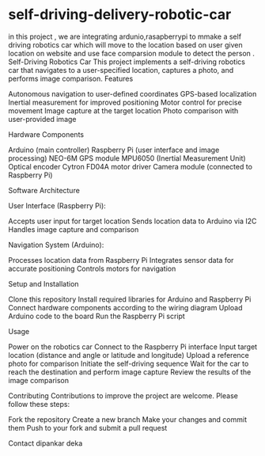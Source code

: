 # self-driving-delivery-robotic-car
in this project , we are integrating ardunio,rasapberrypi to mmake a self driving robotics car which will move to the location based on user given location on website and use face comparsion module to detect the person .
Self-Driving Robotics Car
This project implements a self-driving robotics car that navigates to a user-specified location, captures a photo, and performs image comparison.
Features

Autonomous navigation to user-defined coordinates
GPS-based localization
Inertial measurement for improved positioning
Motor control for precise movement
Image capture at the target location
Photo comparison with user-provided image

Hardware Components

Arduino (main controller)
Raspberry Pi (user interface and image processing)
NEO-6M GPS module
MPU6050 (Inertial Measurement Unit)
Optical encoder
Cytron FD04A motor driver
Camera module (connected to Raspberry Pi)

Software Architecture

User Interface (Raspberry Pi):

Accepts user input for target location
Sends location data to Arduino via I2C
Handles image capture and comparison


Navigation System (Arduino):

Processes location data from Raspberry Pi
Integrates sensor data for accurate positioning
Controls motors for navigation



Setup and Installation

Clone this repository
Install required libraries for Arduino and Raspberry Pi
Connect hardware components according to the wiring diagram
Upload Arduino code to the board
Run the Raspberry Pi script

Usage

Power on the robotics car
Connect to the Raspberry Pi interface
Input target location (distance and angle or latitude and longitude)
Upload a reference photo for comparison
Initiate the self-driving sequence
Wait for the car to reach the destination and perform image capture
Review the results of the image comparison

Contributing
Contributions to improve the project are welcome. Please follow these steps:

Fork the repository
Create a new branch
Make your changes and commit them
Push to your fork and submit a pull request


Contact
dipankar deka
